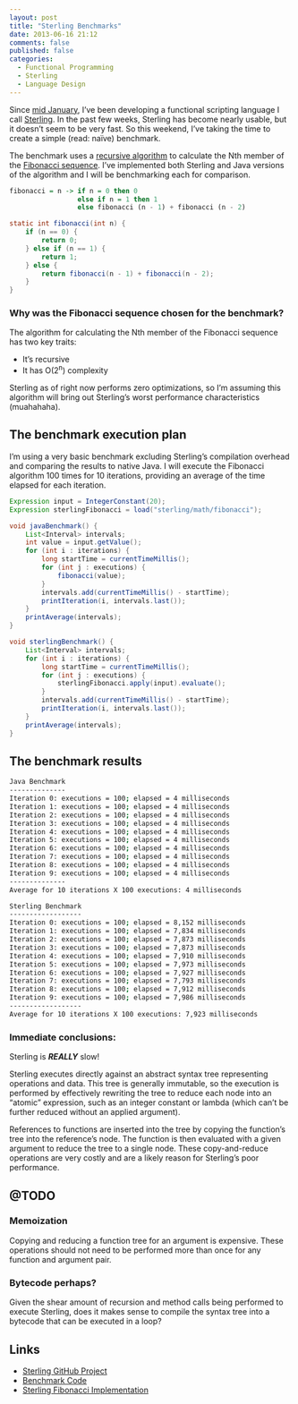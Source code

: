 ```yaml
---
layout: post
title: "Sterling Benchmarks"
date: 2013-06-16 21:12
comments: false
published: false
categories:
  - Functional Programming
  - Sterling
  - Language Design
---
```


Since [mid January](https://github.com/lmcgrath/sterling/tree/8b58ce4d4b080b353f7870ec0c0c30639fb2fa7b), I’ve been
developing a functional scripting language I call [Sterling](https://github.com/lmcgrath/sterling). In the past few
weeks, Sterling has become nearly usable, but it doesn’t seem to be very fast. So this weekend, I’ve taking the time to
create a simple (read: na&iuml;ve) benchmark.

The benchmark uses a [recursive algorithm](http://en.wikipedia.org/wiki/Dynamic_programming#Fibonacci_sequence) to
calculate the Nth member of the [Fibonacci sequence](http://en.wikipedia.org/wiki/Fibonacci_sequence). I’ve implemented
both Sterling and Java versions of the algorithm and I will be benchmarking each for comparison.

<!--more-->

``` haskell Sterling Implementation
fibonacci = n -> if n = 0 then 0
                 else if n = 1 then 1
                 else fibonacci (n - 1) + fibonacci (n - 2)
```

``` java Java Implementation
static int fibonacci(int n) {
    if (n == 0) {
        return 0;
    } else if (n == 1) {
        return 1;
    } else {
        return fibonacci(n - 1) + fibonacci(n - 2);
    }
}
```

### Why was the Fibonacci sequence chosen for the benchmark?

The algorithm for calculating the Nth member of the Fibonacci sequence has two key traits:

* It’s recursive
* It has O(2<sup>n</sup>) complexity

Sterling as of right now performs zero optimizations, so I’m assuming this algorithm will bring out Sterling’s
worst performance characteristics (muahahaha).

## The benchmark execution plan

I’m using a very basic benchmark excluding Sterling’s compilation overhead and comparing the results to native Java. I
will execute the Fibonacci algorithm 100 times for 10 iterations, providing an average of the time elapsed for each
iteration.

``` java Benchmark Pseudo-Java&trade;
Expression input = IntegerConstant(20);
Expression sterlingFibonacci = load("sterling/math/fibonacci");

void javaBenchmark() {
    List<Interval> intervals;
    int value = input.getValue();
    for (int i : iterations) {
        long startTime = currentTimeMillis();
        for (int j : executions) {
            fibonacci(value);
        }
        intervals.add(currentTimeMillis() - startTime);
        printIteration(i, intervals.last());
    }
    printAverage(intervals);
}

void sterlingBenchmark() {
    List<Interval> intervals;
    for (int i : iterations) {
        long startTime = currentTimeMillis();
        for (int j : executions) {
            sterlingFibonacci.apply(input).evaluate();
        }
        intervals.add(currentTimeMillis() - startTime);
        printIteration(i, intervals.last());
    }
    printAverage(intervals);
}
```

## The benchmark results

``` bash The Results
Java Benchmark
--------------
Iteration 0: executions = 100; elapsed = 4 milliseconds
Iteration 1: executions = 100; elapsed = 4 milliseconds
Iteration 2: executions = 100; elapsed = 4 milliseconds
Iteration 3: executions = 100; elapsed = 4 milliseconds
Iteration 4: executions = 100; elapsed = 4 milliseconds
Iteration 5: executions = 100; elapsed = 4 milliseconds
Iteration 6: executions = 100; elapsed = 4 milliseconds
Iteration 7: executions = 100; elapsed = 4 milliseconds
Iteration 8: executions = 100; elapsed = 4 milliseconds
Iteration 9: executions = 100; elapsed = 4 milliseconds
--------------
Average for 10 iterations X 100 executions: 4 milliseconds

Sterling Benchmark
------------------
Iteration 0: executions = 100; elapsed = 8,152 milliseconds
Iteration 1: executions = 100; elapsed = 7,834 milliseconds
Iteration 2: executions = 100; elapsed = 7,873 milliseconds
Iteration 3: executions = 100; elapsed = 7,873 milliseconds
Iteration 4: executions = 100; elapsed = 7,910 milliseconds
Iteration 5: executions = 100; elapsed = 7,973 milliseconds
Iteration 6: executions = 100; elapsed = 7,927 milliseconds
Iteration 7: executions = 100; elapsed = 7,793 milliseconds
Iteration 8: executions = 100; elapsed = 7,912 milliseconds
Iteration 9: executions = 100; elapsed = 7,986 milliseconds
------------------
Average for 10 iterations X 100 executions: 7,923 milliseconds
```

### Immediate conclusions:

Sterling is _**REALLY**_ slow!

Sterling executes directly against an abstract syntax tree representing operations and data. This tree is generally
immutable, so the execution is performed by effectively rewriting the tree to reduce each node into an “atomic”
expression, such as an integer constant or lambda (which can’t be further reduced without an applied argument).

References to functions are inserted into the tree by copying the function’s tree into the reference’s node. The
function is then evaluated with a given argument to reduce the tree to a single node. These copy-and-reduce operations
are very costly and are a likely reason for Sterling’s poor performance.

## @TODO

### Memoization

Copying and reducing a function tree for an argument is expensive. These operations should not need to be performed
more than once for any function and argument pair.

### Bytecode perhaps?

Given the shear amount of recursion and method calls being performed to execute Sterling, does it makes sense to
compile the syntax tree into a bytecode that can be executed in a loop?

## Links

* [Sterling GitHub Project](https://github.com/lmcgrath/sterling)
* [Benchmark Code](https://github.com/lmcgrath/sterling/blob/post_20130616_sterling_benchmark/src/test/java/sterling/math/FibonacciBenchmarkTest.java)
* [Sterling Fibonacci Implementation](https://github.com/lmcgrath/sterling/blob/post_20130616_sterling_benchmark/src/main/resources/sterling/math/_base.ag)
